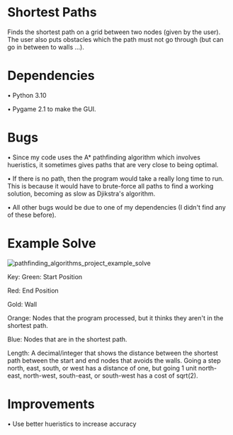 # Shortest Paths
Finds the shortest path on a grid between two nodes (given by the user). The user also puts obstacles which the path must not go through (but can go in between to walls ...).

# Dependencies
• Python 3.10

• Pygame 2.1 to make the GUI.

# Bugs
• Since my code uses the A* pathfinding algorithm which involves hueristics, it sometimes gives paths that are very close to being optimal. 

• If there is no path, then the program would take a really long time to run. This is because it would have to brute-force all paths to find a working solution, becoming as slow as Djikstra's algorithm.

• All other bugs would be due to one of my dependencies (I didn't find any of these before).

# Example Solve
![pathfinding_algorithms_project_example_solve](https://user-images.githubusercontent.com/77818951/185023562-d0139cf4-325f-4aeb-aeee-ccfa5c2c8a71.png)


Key:
Green: Start Position

Red: End Position

Gold: Wall

Orange: Nodes that the program processed, but it thinks they aren't in the shortest path.

Blue: Nodes that are in the shortest path.

Length: A decimal/integer that shows the distance between the shortest path between the start and end nodes that avoids the walls. Going a step north, east, south, or west has a distance of one, but going 1 unit north-east, north-west, south-east, or south-west has a cost of sqrt(2).

# Improvements
• Use better hueristics to increase accuracy
